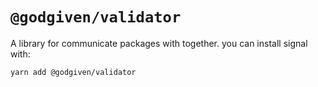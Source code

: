 # `@godgiven/validator`

A library for communicate packages with together. you can install signal with:

```bash
yarn add @godgiven/validator
```
